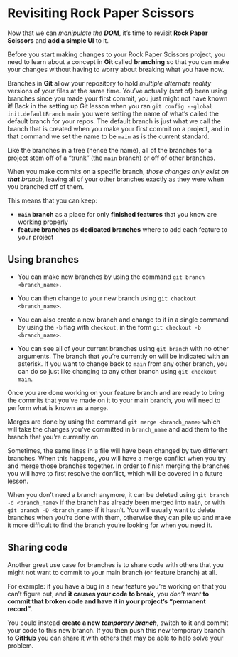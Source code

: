 # Revisiting Rock Paper Scissors

Now that we can *manipulate the **DOM***, it’s time to revisit **Rock Paper Scissors** and **add a simple UI** to it.

Before you start making changes to your Rock Paper Scissors project, you need to learn about a concept in **Git** called **branching** so that you can make your changes without having to worry about breaking what you have now.

Branches in **Git** allow your repository to hold *multiple alternate reality* versions of your files at the same time. You’ve actually (sort of) been using branches since you made your first commit, you just might not have known it! Back in the setting up Git lesson when you ran `git config --global init.defaultBranch main`
you were setting the name of what’s called the default branch for your repos. The default branch is just what we call the branch that is created when you make your first commit on a project, and in that command we set the name to be `main` as is the current standard.

Like the branches in a tree (hence the name), all of the branches for a project stem off of a “trunk” (the `main` branch) or off of other branches.

When you make commits on a specific branch, *those changes only exist on **that** branch*, leaving all of your other branches exactly as they were when you branched off of them.

This means that you can keep: 

<ul>
<li><strong><code>main</code> branch</strong> as a place for only <strong>finished features</strong> that you know are working properly</li>

<li><strong>feature branches</strong> as <strong>dedicated branches</strong> where to add each feature to your project</li>
</ul>

## Using branches

- You can make new branches by using the command `git branch <branch_name>`. 

- You can then change to your new branch using `git checkout <branch_name>`.

- You can also create a new branch and change to it in a single command by using the `-b` flag with `checkout`, in the form `git checkout -b <branch_name>`.

- You can see all of your current branches using `git branch` with no other arguments. The branch that you’re currently on will be indicated with an asterisk. If you want to change back to `main` from any other branch, you can do so just like changing to any other branch using `git checkout main`.

Once you are done working on your feature branch and are ready to bring the commits that you’ve made on it to your main branch, you will need to perform what is known as a `merge`.

Merges are done by using the command `git merge <branch_name>` which will take the changes you’ve committed in `branch_name` and add them to the branch that you’re currently on.

Sometimes, the same lines in a file will have been changed by two different branches. When this happens, you will have a merge conflict when you try and merge those branches together. In order to finish merging the branches you will have to first resolve the conflict, which will be covered in a future lesson.

When you don’t need a branch anymore, it can be deleted using `git branch -d <branch_name>` if the branch has already been merged into `main`, or with `git branch -D <branch_name>` if it hasn’t. You will usually want to delete branches when you’re done with them, otherwise they can pile up and make it more difficult to find the branch you’re looking for when you need it.

## Sharing code

Another great use case for branches is to share code with others that you might not want to commit to your main branch (or feature branch) at all.

For example: if you have a bug in a new feature you’re working on that you can’t figure out, and **it causes your code to break**, you *don’t want* **to commit that broken code and have it in your project’s “permanent record”**.

You could instead **create a new *temporary branch***, switch to it and commit your code to this new branch. If you then push this new temporary branch to **GitHub** you can share it with others that may be able to help solve your problem.







